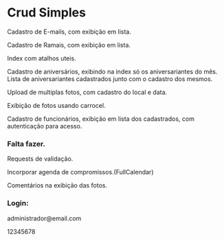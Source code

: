 <h1>Crud Simples</h1>
<p>Cadastro de E-mails, com exibição em lista.</p>
<p>Cadastro de Ramais, com exibição em lista.</p>
<p>Index com atalhos uteis.</p>
<p>Cadastro de aniversários, exibindo na index só os aniversariantes do mês. Lista de aniversariantes cadastrados junto com o cadastro dos mesmos.</p>
<p>Upload de multiplas fotos, com cadastro do local e data.</p>
<p>Exibição de fotos usando carrocel.</p>
<p>Cadastro de funcionários, exibição em lista dos cadastrados, com autenticação para acesso.</p>
<h3>Falta fazer.</h3>
<p>Requests de validação.</p>
<p>Incorporar agenda de compromissos.(FullCalendar)</p>
<p>Comentários na exibição das fotos.</p>
<h3>Login:</h3>
<p>administrador@email.com</p>
<p>12345678</p>

